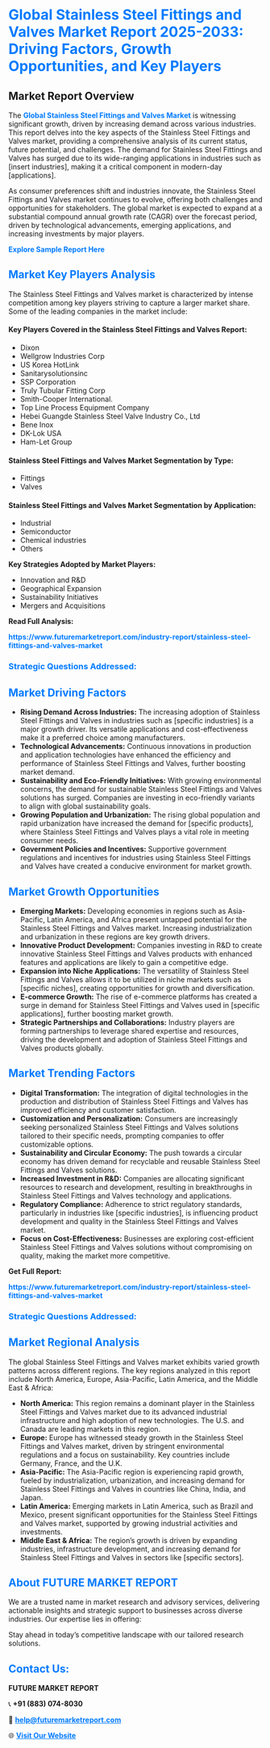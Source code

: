 <h1 style="color: #007BFF;">Global Stainless Steel Fittings and Valves Market Report 2025-2033: Driving Factors, Growth Opportunities, and Key Players</h1>

<section id="overview">
<h2>Market Report Overview</h2>
<p>The <a href="https://www.futuremarketreport.com/industry-report/stainless-steel-fittings-and-valves-market" style="color: #007BFF; text-decoration: none;"><strong>Global Stainless Steel Fittings and Valves Market</strong></a> is witnessing significant growth, driven by increasing demand across various industries. This report delves into the key aspects of the Stainless Steel Fittings and Valves market, providing a comprehensive analysis of its current status, future potential, and challenges. The demand for Stainless Steel Fittings and Valves has surged due to its wide-ranging applications in industries such as [insert industries], making it a critical component in modern-day [applications].</p>
<p>As consumer preferences shift and industries innovate, the Stainless Steel Fittings and Valves market continues to evolve, offering both challenges and opportunities for stakeholders. The global market is expected to expand at a substantial compound annual growth rate (CAGR) over the forecast period, driven by technological advancements, emerging applications, and increasing investments by major players.</p>
</section>

<section id="overview">
<p><a href="https://www.futuremarketreport.com/request-sample/reportId=53003" style="color: #007BFF; text-decoration: none;"><strong>Explore Sample Report Here</strong></a></p>
</section>

<section id="key-players">
<h2 style="color: #007BFF;">Market Key Players Analysis</h2>
<p>The Stainless Steel Fittings and Valves market is characterized by intense competition among key players striving to capture a larger market share. Some of the leading companies in the market include:</p>
<h4>Key Players Covered in the Stainless Steel Fittings and Valves Report:</h4>
<ul><li>Dixon</li><li>Wellgrow Industries Corp</li><li>US Korea HotLink</li><li>Sanitarysolutionsinc</li><li>SSP Corporation</li><li>Truly Tubular Fitting Corp</li><li>Smith-Cooper International.</li><li>Top Line Process Equipment Company</li><li>Hebei Guangde Stainless Steel Valve Industry Co., Ltd</li><li>Bene Inox</li><li>DK-Lok USA</li><li>Ham-Let Group</li></ul>
<h4>Stainless Steel Fittings and Valves Market Segmentation by Type:</h4>
<ul><li>Fittings</li><li>Valves</li></ul>

<h4>Stainless Steel Fittings and Valves Market Segmentation by Application:</h4>
<ul><li>Industrial</li><li>Semiconductor</li><li>Chemical industries</li><li>Others</li></ul>
<p><strong>Key Strategies Adopted by Market Players:</strong></p>
<ul>
<li>Innovation and R&D</li>
<li>Geographical Expansion</li>
<li>Sustainability Initiatives</li>
<li>Mergers and Acquisitions</li>
</ul>
</section>

<section>
<p><strong>Read Full Analysis: </strong></p><a href="https://www.futuremarketreport.com/industry-report/stainless-steel-fittings-and-valves-market" style="color: #007BFF; text-decoration: none;"><strong>https://www.futuremarketreport.com/industry-report/stainless-steel-fittings-and-valves-market</strong></a>
<h3 style="color: #007BFF;">Strategic Questions Addressed:</h3>
</section>

<section id="driving-factors">
<h2 style="color: #007BFF;">Market Driving Factors</h2>
<ul>
<li><strong>Rising Demand Across Industries:</strong> The increasing adoption of Stainless Steel Fittings and Valves in industries such as [specific industries] is a major growth driver. Its versatile applications and cost-effectiveness make it a preferred choice among manufacturers.</li>
<li><strong>Technological Advancements:</strong> Continuous innovations in production and application technologies have enhanced the efficiency and performance of Stainless Steel Fittings and Valves, further boosting market demand.</li>
<li><strong>Sustainability and Eco-Friendly Initiatives:</strong> With growing environmental concerns, the demand for sustainable Stainless Steel Fittings and Valves solutions has surged. Companies are investing in eco-friendly variants to align with global sustainability goals.</li>
<li><strong>Growing Population and Urbanization:</strong> The rising global population and rapid urbanization have increased the demand for [specific products], where Stainless Steel Fittings and Valves plays a vital role in meeting consumer needs.</li>
<li><strong>Government Policies and Incentives:</strong> Supportive government regulations and incentives for industries using Stainless Steel Fittings and Valves have created a conducive environment for market growth.</li>
</ul>
</section>

<section id="growth-opportunities">
<h2 style="color: #007BFF;">Market Growth Opportunities</h2>
<ul>
<li><strong>Emerging Markets:</strong> Developing economies in regions such as Asia-Pacific, Latin America, and Africa present untapped potential for the Stainless Steel Fittings and Valves market. Increasing industrialization and urbanization in these regions are key growth drivers.</li>
<li><strong>Innovative Product Development:</strong> Companies investing in R&D to create innovative Stainless Steel Fittings and Valves products with enhanced features and applications are likely to gain a competitive edge.</li>
<li><strong>Expansion into Niche Applications:</strong> The versatility of Stainless Steel Fittings and Valves allows it to be utilized in niche markets such as [specific niches], creating opportunities for growth and diversification.</li>
<li><strong>E-commerce Growth:</strong> The rise of e-commerce platforms has created a surge in demand for Stainless Steel Fittings and Valves used in [specific applications], further boosting market growth.</li>
<li><strong>Strategic Partnerships and Collaborations:</strong> Industry players are forming partnerships to leverage shared expertise and resources, driving the development and adoption of Stainless Steel Fittings and Valves products globally.</li>
</ul>
</section>

<section id="trending-factors">
<h2 style="color: #007BFF;">Market Trending Factors</h2>
<ul>
<li><strong>Digital Transformation:</strong> The integration of digital technologies in the production and distribution of Stainless Steel Fittings and Valves has improved efficiency and customer satisfaction.</li>
<li><strong>Customization and Personalization:</strong> Consumers are increasingly seeking personalized Stainless Steel Fittings and Valves solutions tailored to their specific needs, prompting companies to offer customizable options.</li>
<li><strong>Sustainability and Circular Economy:</strong> The push towards a circular economy has driven demand for recyclable and reusable Stainless Steel Fittings and Valves solutions.</li>
<li><strong>Increased Investment in R&D:</strong> Companies are allocating significant resources to research and development, resulting in breakthroughs in Stainless Steel Fittings and Valves technology and applications.</li>
<li><strong>Regulatory Compliance:</strong> Adherence to strict regulatory standards, particularly in industries like [specific industries], is influencing product development and quality in the Stainless Steel Fittings and Valves market.</li>
<li><strong>Focus on Cost-Effectiveness:</strong> Businesses are exploring cost-efficient Stainless Steel Fittings and Valves solutions without compromising on quality, making the market more competitive.</li>
</ul>
</section>

<section>
<p><strong>Get Full Report: </strong></p><a href="https://www.futuremarketreport.com/industry-report/stainless-steel-fittings-and-valves-market" style="color: #007BFF; text-decoration: none;"><strong>https://www.futuremarketreport.com/industry-report/stainless-steel-fittings-and-valves-market</strong></a>
<h3 style="color: #007BFF;">Strategic Questions Addressed:</h3>
</section>


<section id="regional-analysis">
<h2 style="color: #007BFF;">Market Regional Analysis</h2>
<p>The global Stainless Steel Fittings and Valves market exhibits varied growth patterns across different regions. The key regions analyzed in this report include North America, Europe, Asia-Pacific, Latin America, and the Middle East & Africa:</p>
<ul>
<li><strong>North America:</strong> This region remains a dominant player in the Stainless Steel Fittings and Valves market due to its advanced industrial infrastructure and high adoption of new technologies. The U.S. and Canada are leading markets in this region.</li>
<li><strong>Europe:</strong> Europe has witnessed steady growth in the Stainless Steel Fittings and Valves market, driven by stringent environmental regulations and a focus on sustainability. Key countries include Germany, France, and the U.K.</li>
<li><strong>Asia-Pacific:</strong> The Asia-Pacific region is experiencing rapid growth, fueled by industrialization, urbanization, and increasing demand for Stainless Steel Fittings and Valves in countries like China, India, and Japan.</li>
<li><strong>Latin America:</strong> Emerging markets in Latin America, such as Brazil and Mexico, present significant opportunities for the Stainless Steel Fittings and Valves market, supported by growing industrial activities and investments.</li>
<li><strong>Middle East & Africa:</strong> The region’s growth is driven by expanding industries, infrastructure development, and increasing demand for Stainless Steel Fittings and Valves in sectors like [specific sectors].</li>
</ul>
</section>

<footer>
<h2 style="color: #007BFF;">About FUTURE MARKET REPORT</h2>
<p>We are a trusted name in market research and advisory services, delivering actionable insights and strategic support to businesses across diverse industries. Our expertise lies in offering:</p>

<p>Stay ahead in today’s competitive landscape with our tailored research solutions.</p>

<h2 style="color: #007BFF;">Contact Us:</h2>
<p><strong>FUTURE MARKET REPORT</strong></p>
<p>📞 <strong>+91 (883) 074-8030</strong></p>
<p>📧 <strong><a href="mailto:help@futuremarketreport.com" style="color: #007BFF;">help@futuremarketreport.com</a></strong></p>
<p>🌐 <strong><a href="https://www.futuremarketreport.com/" style="color: #007BFF;">Visit Our Website</a></strong></p>
</footer>